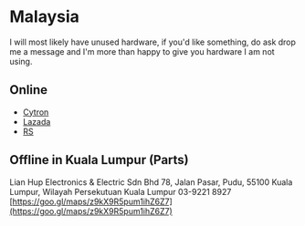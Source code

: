 # Malaysia

I will most likely have unused hardware, if you'd like something, do ask drop me a message and I'm more than happy to give you hardware I am not using.

## Online

* [Cytron](https://my.cytron.io/c-raspberry-pi)
* [Lazada](https://www.lazada.com.my/raspberry-pi/)
* [RS](https://my.rs-online.com/web/b/raspberry-pi/?sra=p)

## Offline in Kuala Lumpur \(Parts\)

Lian Hup Electronics & Electric Sdn Bhd 78, Jalan Pasar, Pudu, 55100 Kuala Lumpur, Wilayah Persekutuan Kuala Lumpur 03-9221 8927 [https://goo.gl/maps/z9kX9R5pum1ihZ6Z7](https://goo.gl/maps/z9kX9R5pum1ihZ6Z7)

